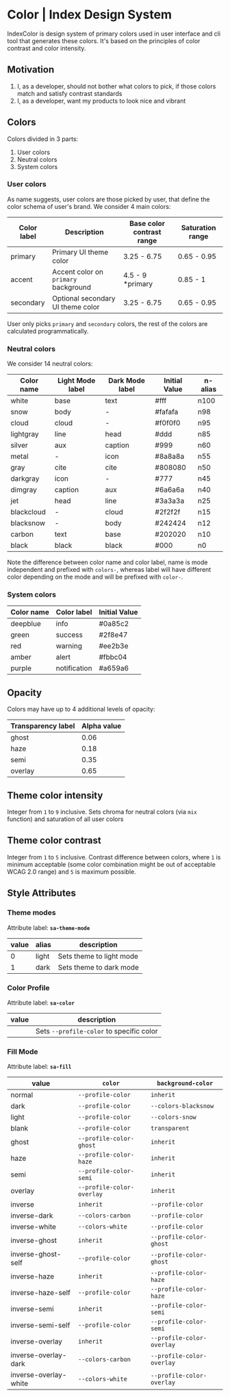 # Color | Index Design System

IndexColor is design system of primary colors used in user interface and cli tool that generates these colors. It's based on the principles of color contrast and color intensity.

## Motivation

1. I, as a developer, should not bother what colors to pick, if those colors match and satisfy contrast standards
2. I, as a developer, want my products to look nice and vibrant

## Colors

Colors divided in 3 parts:
1. User colors
2. Neutral colors
3. System colors

### User colors

As name suggests, user colors are those picked by user, that define the color schema of user's brand. We consider 4 main colors:

| Color label      | Description                                                   | Base color contrast range | Saturation range |
|------------------|---------------------------------------------------------------|---------------------------|------------------|
| primary          | Primary UI theme color                                        | 3.25 - 6.75               | 0.65 - 0.95      |
| accent           | Accent color on `primary` background                          | 4.5 - 9 *primary          | 0.85 - 1         |
| secondary        | Optional secondary UI theme color                             | 3.25 - 6.75               | 0.65 - 0.95      |

User only picks `primary` and `secondary` colors, the rest of the colors are calculated programmatically.

### Neutral colors

We consider 14 neutral colors:

| Color name | Light Mode label | Dark Mode label | Initial Value | n-alias |
|------------|------------------|-----------------|---------------|---------|
| white      | base             | text            | #fff          | n100    |
| snow       | body             | -               | #fafafa       | n98     |
| cloud      | cloud            | -               | #f0f0f0       | n95     |
| lightgray  | line             | head            | #ddd          | n85     |
| silver     | aux              | caption         | #999          | n60     |
| metal      | -                | icon            | #8a8a8a       | n55     |
| gray       | cite             | cite            | #808080       | n50     |
| darkgray   | icon             | -               | #777          | n45     |
| dimgray    | caption          | aux             | #6a6a6a       | n40     |
| jet        | head             | line            | #3a3a3a       | n25     |
| blackcloud | -                | cloud           | #2f2f2f       | n15     |
| blacksnow  | -                | body            | #242424       | n12     |
| carbon     | text             | base            | #202020       | n10     |
| black      | black            | black           | #000          | n0      |


Note the difference between color name and color label, name is mode independent and prefixed with `colors-`, whereas label will have different color depending on the mode and will be prefixed with `color-`.

### System colors

| Color name    | Color label      | Initial Value |
|---------------|------------------|---------------|
| deepblue      | info             | #0a85c2       |
| green         | success          | #2f8e47       |
| red           | warning          | #ee2b3e       |
| amber         | alert            | #fbbc04       |
| purple        | notification     | #a659a6       |

## Opacity

Colors may have up to 4 additional levels of opacity:

| Transparency label | Alpha value |
|--------------------|-------------|
| ghost              | 0.06        |
| haze               | 0.18        |
| semi               | 0.35        |
| overlay            | 0.65        |

## Theme color intensity

Integer from `1` to `9` inclusive. Sets chroma for neutral colors (via `mix` function) and saturation of all user colors

## Theme color contrast

Integer from `1` to `5` inclusive. Contrast difference between colors, where `1` is minimum acceptable (some color combination might be out of acceptable WCAG 2.0 range) and `5` is maximum possible.

## Style Attributes

### Theme modes

Attribute label: **`sa-theme-mode`**

| value | alias | description              |
|-------|-------|--------------------------|
| 0     | light | Sets theme to light mode |
| 1     | dark  | Sets theme to dark mode  |

### Color Profile

Attribute label: **`sa-color`**

| value          | description                              |
|----------------|------------------------------------------|
| <color-label>  | Sets `--profile-color` to specific color |

### Fill Mode

Attribute label: **`sa-fill`**

| value                  | `color`                   | `background-color`       |
|------------------------|---------------------------|--------------------------|
| normal                 | `--profile-color`         | `inherit`                |
| dark                   | `--profile-color`         | `--colors-blacksnow`     |
| light                  | `--profile-color`         | `--colors-snow`          |
| blank                  | `--profile-color`         | `transparent`            |
| ghost                  | `--profile-color-ghost`   | `inherit`                |
| haze                   | `--profile-color-haze`    | `inherit`                |
| semi                   | `--profile-color-semi`    | `inherit`                |
| overlay                | `--profile-color-overlay` | `inherit`                |
| inverse                | `inherit`                 | `--profile-color`        |
| inverse-dark           | `--colors-carbon`         | `--profile-color`        |
| inverse-white          | `--colors-white`          | `--profile-color`        |
| inverse-ghost          | `inherit`                 | `--profile-color-ghost`  |
| inverse-ghost-self     | `--profile-color`         | `--profile-color-ghost`  |
| inverse-haze           | `inherit`                 | `--profile-color-haze`   |
| inverse-haze-self      | `--profile-color`         | `--profile-color-haze`   |
| inverse-semi           | `inherit`                 | `--profile-color-semi`   |
| inverse-semi-self      | `--profile-color`         | `--profile-color-semi`   |
| inverse-overlay        | `inherit`                 | `--profile-color-overlay`|
| inverse-overlay-dark   | `--colors-carbon`         | `--profile-color-overlay`|
| inverse-overlay-white  | `--colors-white`          | `--profile-color-overlay`|